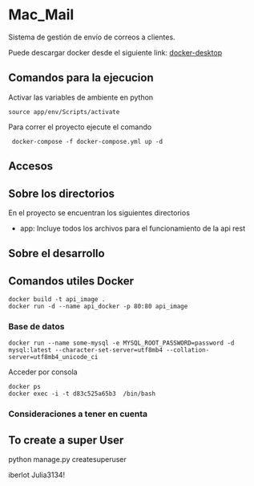 # Mac_Mail
Sistema de gestión de envío de correos a clientes.

Puede descargar docker desde el siguiente link: [docker-desktop](https://www.docker.com/products/docker-desktop/)

## Comandos para la ejecucion

Activar las variables de ambiente en python

```shell
source app/env/Scripts/activate
```

Para correr el proyecto ejecute el comando

```shell
 docker-compose -f docker-compose.yml up -d 
```

## Accesos

## Sobre los directorios

En el proyecto se encuentran los siguientes directorios

- app: Incluye todos los archivos para el funcionamiento de la api rest 

## Sobre el desarrollo

## Comandos utiles Docker

```shell
docker build -t api_image .
docker run -d --name api_docker -p 80:80 api_image
```

### Base de datos

```shell
docker run --name some-mysql -e MYSQL_ROOT_PASSWORD=password -d mysql:latest --character-set-server=utf8mb4 --collation-server=utf8mb4_unicode_ci
```

Acceder por consola

```shell
docker ps
docker exec -i -t d83c525a65b3  /bin/bash
```

### Consideraciones a tener en cuenta


## To create a super User
python manage.py createsuperuser

iberlot
Julia3134!